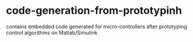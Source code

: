 # code-generation-from-prototypinh
contains embedded code generated for micro-controllers after prototyping control algorithms on Matlab/Simulink
